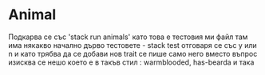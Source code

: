 # Animal

Подкарва се със 'stack run animals' като това е тестовия ми файл там има някакво начално дърво 
тестовете -  stack test
отговаря се със y  или n  и като трябва да се добави нов trait се пише само него вместо въпрос
изисква се нешо което е в такъв стил :  warmblooded, has-beardа и така 

